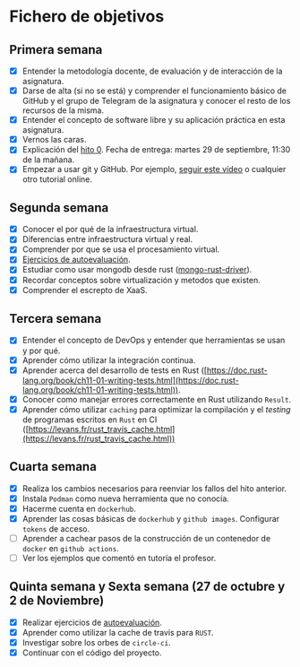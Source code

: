 # Fichero de objetivos

## Primera semana

- [x] Entender la metodología docente, de evaluación y de interacción de la asignatura.
- [x] Darse de alta (si no se está) y comprender el funcionamiento básico de GitHub y el grupo de Telegram de la asignatura y conocer el resto de los recursos de la misma.
- [x] Entender el concepto de software libre y su aplicación práctica en esta asignatura.
- [x] Vernos las caras.
- [x] Explicación del [hito 0](http://jj.github.io/IV/documentos/proyecto/0.Repositorio). Fecha de entrega: martes 29 de septiembre, 11:30 de la mañana.
- [x] Empezar a usar git y GitHub. Por ejemplo, [seguir este vídeo](https://www.youtube.com/watch?v=gmXyJI01qa8) o cualquier otro tutorial online.

## Segunda semana

- [x] Conocer el por qué de la infraestructura virtual.
- [x] Diferencias entre infraestructura virtual y real.
- [x] Comprender por que se usa el procesamiento virtual.
- [x] [Ejercicios de autoevaluación](https://github.com/yabirgb/IV-autoevaluacion/tree/master/introduccion-iv).
- [x] Estudiar como usar mongodb desde rust ([mongo-rust-driver](https://github.com/mongodb/mongo-rust-driver)).
- [x] Recordar conceptos sobre virtualización y metodos que existen.
- [x] Comprender el escrepto de XaaS.

## Tercera semana

- [x] Entender el concepto de DevOps y entender que herramientas se usan y por qué.
- [x] Aprender cómo utilizar la integración continua.
- [x] Aprender acerca del desarrollo de tests en Rust ([https://doc.rust-lang.org/book/ch11-01-writing-tests.html](https://doc.rust-lang.org/book/ch11-01-writing-tests.html)).
- [x] Conocer como manejar errores correctamente en Rust utilizando `Result`.
- [x] Aprender cómo utilizar `caching` para optimizar la compilación y el _testing_ de programas escritos en `Rust` en CI ([https://levans.fr/rust_travis_cache.html](https://levans.fr/rust_travis_cache.html))

## Cuarta semana

- [x] Realiza los cambios necesarios para reenviar los fallos del hito anterior.
- [x] Instala `Podman` como nueva herramienta que no conocía.
- [x] Hacerme cuenta en `dockerhub`.
- [x] Aprender las cosas básicas de `dockerhub` y `github images`. Configurar `tokens` de acceso.
- [ ] Aprender a cachear pasos de la construcción de un contenedor de `docker` en `github actions`. 
- [ ] Ver los ejemplos que comentó en tutoría el profesor.

## Quinta semana y Sexta semana (27 de octubre y 2 de Noviembre)

- [x] Realizar ejercicios de [autoevaluación](https://github.com/yabirgb/IV-autoevaluacion/tree/master/CI).
- [x] Aprender como utilizar la cache de travis para `RUST`.
- [x] Investigar sobre los orbes de `circle-ci`.
- [x] Continuar con el código del proyecto. 
